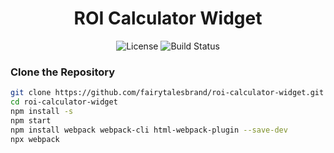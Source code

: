 <p align="center">
<i class="fa fa-calculator" style="font-size:2.8em;color:#a27eab"></i>
</p>

<h1 align="center">ROI Calculator Widget </h1>

<p align="center">
  <img alt="License" src="https://img.shields.io/badge/license-MIT-blue.svg">
  <img alt="Build Status" src="https://img.shields.io/badge/build-passing-sienna.svg">
</p>

### Clone the Repository

```bash
git clone https://github.com/fairytalesbrand/roi-calculator-widget.git
cd roi-calculator-widget
npm install -s
npm start 
npm install webpack webpack-cli html-webpack-plugin --save-dev
npx webpack

